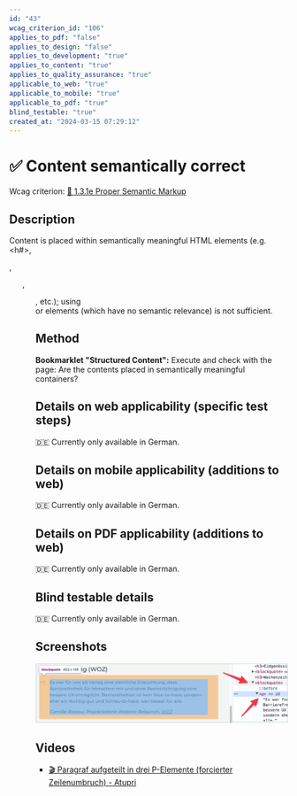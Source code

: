 ```yaml
---
id: "43"
wcag_criterion_id: "106"
applies_to_pdf: "false"
applies_to_design: "false"
applies_to_development: "true"
applies_to_content: "true"
applies_to_quality_assurance: "true"
applicable_to_web: "true"
applicable_to_mobile: "true"
applicable_to_pdf: "true"
blind_testable: "true"
created_at: "2024-03-15 07:29:12"
---
```


# ✅ Content semantically correct

Wcag criterion: [📜 1.3.1e Proper Semantic Markup](..)

## Description

Content is placed within semantically meaningful HTML elements (e.g. <h#>, <p>, <ul>, <ol>, etc.); using <div> or <span> elements (which have no semantic relevance) is not sufficient.

## Method

**Bookmarklet "Structured Content":** Execute and check with the page: Are the contents placed in semantically meaningful containers?

## Details on web applicability (specific test steps)

🇩🇪 Currently only available in German.

## Details on mobile applicability (additions to web)

🇩🇪 Currently only available in German.

## Details on PDF applicability (additions to web)

🇩🇪 Currently only available in German.

## Blind testable details

🇩🇪 Currently only available in German.

## Screenshots

![Block-Zitat korrekt als BLOCKQUOTE formatiert](images/block-zitat-korrekt-als-blockquote-formatiert.png)

## Videos

- [🎬 Paragraf aufgeteilt in drei P-Elemente (forcierter Zeilenumbruch) - Atupri](/en/videos/paragraf-aufgeteilt-in-drei-p-elemente-forcierter-zeilenumbruch-atupri)
